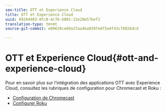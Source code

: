 ```yaml
---
seo-title: OTT et Experience Cloud
title: OTT et Experience Cloud
uuid: 89264403-0fc8-4c76-b001-22e20e57bef2
translation-type: tm+mt
source-git-commit: e89620ce60a37aa4ba0207e8f5a4f43c76026dcd

---
```



# OTT et Experience Cloud{#ott-and-experience-cloud}

Pour en savoir plus sur l’intégration des applications OTT avec Experience Cloud, consultez les rubriques de configuration pour Chromecast et Roku :

* [Configuration de Chromecast](/help/sdk-implement/setup/set-up-chromecast.md)
* [Configurer Roku](/help/sdk-implement/setup/set-up-roku.md)

